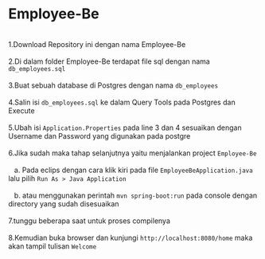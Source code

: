 # Employee-Be
<br>1.Download Repository ini dengan nama Employee-Be</br>
<br>2.Di dalam folder Employee-Be terdapat file sql dengan nama `db_employees.sql`</br>
<br>3.Buat sebuah database di Postgres dengan nama `db_employees`</br>
<br>4.Salin isi `db_employees.sql` ke dalam Query Tools pada Postgres dan Execute</br>
<br>5.Ubah isi `Application.Properties` pada line 3 dan 4 sesuaikan dengan Username dan Password yang digunakan pada postgre</br>
<br>6.Jika sudah maka tahap selanjutnya yaitu menjalankan project `Employee-Be`</br>
<br>&nbsp;&nbsp;&nbsp;a. Pada eclips dengan cara klik kiri pada file `EmployeeBeApplication.java` lalu pilih `Run As > Java Application`</br>
<br>&nbsp;&nbsp;&nbsp;b. atau menggunakan perintah `mvn spring-boot:run` pada console dengan directory yang sudah disesuaikan</br>
<br>7.tunggu beberapa saat untuk proses compilenya</br>
<br>8.Kemudian buka browser dan kunjungi `http://localhost:8080/home` maka akan tampil tulisan `Welcome` </br>
